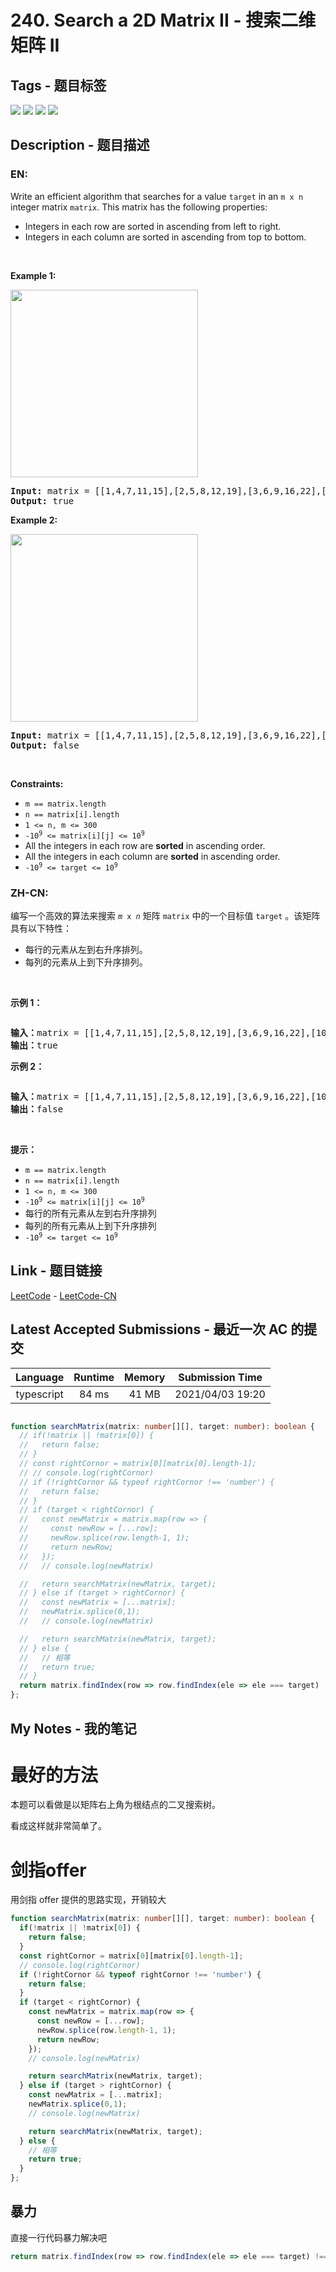 
# 240. Search a 2D Matrix II - 搜索二维矩阵 II

## Tags - 题目标签

 <img src="https://img.shields.io/badge/Array-数组-blue.svg">   <img src="https://img.shields.io/badge/Binary Search-二分查找-blue.svg">   <img src="https://img.shields.io/badge/Divide and Conquer-分治-blue.svg">   <img src="https://img.shields.io/badge/Matrix-矩阵-blue.svg">  


## Description - 题目描述

### EN:
<p>Write an efficient algorithm that searches for a value <code>target</code> in an <code>m x n</code> integer matrix <code>matrix</code>. This matrix has the following properties:</p>

<ul>
	<li>Integers in each row are sorted in ascending from left to right.</li>
	<li>Integers in each column are sorted in ascending from top to bottom.</li>
</ul>

<p>&nbsp;</p>
<p><strong class="example">Example 1:</strong></p>
<img alt="" src="https://assets.leetcode.com/uploads/2020/11/24/searchgrid2.jpg" style="width: 300px; height: 300px;" />
<pre>
<strong>Input:</strong> matrix = [[1,4,7,11,15],[2,5,8,12,19],[3,6,9,16,22],[10,13,14,17,24],[18,21,23,26,30]], target = 5
<strong>Output:</strong> true
</pre>

<p><strong class="example">Example 2:</strong></p>
<img alt="" src="https://assets.leetcode.com/uploads/2020/11/24/searchgrid.jpg" style="width: 300px; height: 300px;" />
<pre>
<strong>Input:</strong> matrix = [[1,4,7,11,15],[2,5,8,12,19],[3,6,9,16,22],[10,13,14,17,24],[18,21,23,26,30]], target = 20
<strong>Output:</strong> false
</pre>

<p>&nbsp;</p>
<p><strong>Constraints:</strong></p>

<ul>
	<li><code>m == matrix.length</code></li>
	<li><code>n == matrix[i].length</code></li>
	<li><code>1 &lt;= n, m &lt;= 300</code></li>
	<li><code>-10<sup>9</sup> &lt;= matrix[i][j] &lt;= 10<sup>9</sup></code></li>
	<li>All the integers in each row are <strong>sorted</strong> in ascending order.</li>
	<li>All the integers in each column are <strong>sorted</strong> in ascending order.</li>
	<li><code>-10<sup>9</sup> &lt;= target &lt;= 10<sup>9</sup></code></li>
</ul>


### ZH-CN:
<p>编写一个高效的算法来搜索&nbsp;<code><em>m</em>&nbsp;x&nbsp;<em>n</em></code>&nbsp;矩阵 <code>matrix</code> 中的一个目标值 <code>target</code> 。该矩阵具有以下特性：</p>

<ul>
	<li>每行的元素从左到右升序排列。</li>
	<li>每列的元素从上到下升序排列。</li>
</ul>

<p>&nbsp;</p>

<p><b>示例 1：</b></p>
<img alt="" src="https://assets.leetcode-cn.com/aliyun-lc-upload/uploads/2020/11/25/searchgrid2.jpg" />
<pre>
<b>输入：</b>matrix = [[1,4,7,11,15],[2,5,8,12,19],[3,6,9,16,22],[10,13,14,17,24],[18,21,23,26,30]], target = 5
<b>输出：</b>true
</pre>

<p><b>示例 2：</b></p>
<img alt="" src="https://assets.leetcode-cn.com/aliyun-lc-upload/uploads/2020/11/25/searchgrid.jpg" />
<pre>
<b>输入：</b>matrix = [[1,4,7,11,15],[2,5,8,12,19],[3,6,9,16,22],[10,13,14,17,24],[18,21,23,26,30]], target = 20
<b>输出：</b>false
</pre>

<p>&nbsp;</p>

<p><strong>提示：</strong></p>

<ul>
	<li><code>m == matrix.length</code></li>
	<li><code>n == matrix[i].length</code></li>
	<li><code>1 &lt;= n, m &lt;= 300</code></li>
	<li><code>-10<sup>9</sup>&nbsp;&lt;= matrix[i][j] &lt;= 10<sup>9</sup></code></li>
	<li>每行的所有元素从左到右升序排列</li>
	<li>每列的所有元素从上到下升序排列</li>
	<li><code>-10<sup>9</sup>&nbsp;&lt;= target &lt;= 10<sup>9</sup></code></li>
</ul>



## Link - 题目链接

[LeetCode](https://leetcode.com/problems/search-a-2d-matrix-ii/description/)  -  [LeetCode-CN](https://leetcode.cn/problems/search-a-2d-matrix-ii/description/)
## Latest Accepted Submissions - 最近一次 AC 的提交


| Language | Runtime | Memory | Submission Time |
|:---:|:---:|:---:|:---:|
| typescript  | 84 ms | 41 MB | 2021/04/03 19:20 |

```typescript

function searchMatrix(matrix: number[][], target: number): boolean {
  // if(!matrix || !matrix[0]) {
  //   return false;
  // }
  // const rightCornor = matrix[0][matrix[0].length-1];
  // // console.log(rightCornor)
  // if (!rightCornor && typeof rightCornor !== 'number') {
  //   return false;
  // }
  // if (target < rightCornor) {
  //   const newMatrix = matrix.map(row => {
  //     const newRow = [...row];
  //     newRow.splice(row.length-1, 1);
  //     return newRow;
  //   });
  //   // console.log(newMatrix)

  //   return searchMatrix(newMatrix, target);
  // } else if (target > rightCornor) {
  //   const newMatrix = [...matrix];
  //   newMatrix.splice(0,1);
  //   // console.log(newMatrix)

  //   return searchMatrix(newMatrix, target);
  // } else {
  //   // 相等
  //   return true;
  // }
  return matrix.findIndex(row => row.findIndex(ele => ele === target) !== -1 ? true : false ) !== -1 ? true : false;
};

```
## My Notes - 我的笔记


# 最好的方法
本题可以看做是以矩阵右上角为根结点的二叉搜索树。

看成这样就非常简单了。
# 剑指offer 

用剑指 offer 提供的思路实现，开销较大
```typescript
function searchMatrix(matrix: number[][], target: number): boolean {
  if(!matrix || !matrix[0]) {
    return false;
  }
  const rightCornor = matrix[0][matrix[0].length-1];
  // console.log(rightCornor)
  if (!rightCornor && typeof rightCornor !== 'number') {
    return false;
  }
  if (target < rightCornor) {
    const newMatrix = matrix.map(row => {
      const newRow = [...row];
      newRow.splice(row.length-1, 1);
      return newRow;
    });
    // console.log(newMatrix)

    return searchMatrix(newMatrix, target);
  } else if (target > rightCornor) {
    const newMatrix = [...matrix];
    newMatrix.splice(0,1);
    // console.log(newMatrix)

    return searchMatrix(newMatrix, target);
  } else {
    // 相等
    return true;
  }
};
```

## 暴力

直接一行代码暴力解决吧
```typescript
return matrix.findIndex(row => row.findIndex(ele => ele === target) !== -1 ? true : false ) !== -1 ? true : false;
```

